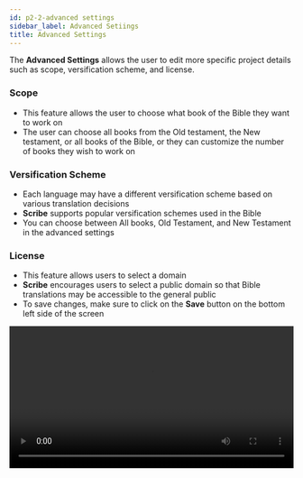 ```yaml
---
id: p2-2-advanced settings
sidebar_label: Advanced Setiings
title: Advanced Settings
---
```

The **Advanced Settings** allows the user to edit more specific project details such as scope, versification scheme, and license.

  ### Scope ###

  - This feature allows the user to choose what book of the Bible they want to work on
  - The user can choose all books from the Old testament, the New testament, or all books of the Bible, or they can customize the number of books they wish to work on

### Versification Scheme ###

  -  Each language may have a different versification scheme based on various translation decisions
  -  **Scribe** supports popular versification schemes used in the Bible
  - You can choose between All books, Old Testament, and New Testament in the advanced settings 
      

### License ###

  -  This feature allows users to select a domain 
  -  **Scribe** encourages users to select a public domain so that Bible translations may be accessible to the general public
  -  To save changes, make sure to click on the **Save** button on the bottom left side of the screen

<video controls src="/0.5.5/en-advanced-setting.mov" width="100%" type="video/mov"></video>